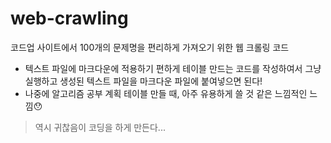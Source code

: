 # web-crawling
코드업 사이트에서 100개의 문제명을 편리하게 가져오기 위한 웹 크롤링 코드

- 텍스트 파일에 마크다운에 적용하기 편하게 테이블 만드는 코드를 작성하여서 그냥 실행하고 생성된 텍스트 파일을 마크다운 파일에 붙여넣으면 된다!
- 나중에 알고리즘 공부 계획 테이블 만들 때, 아주 유용하게 쓸 것 같은 느낌적인 느낌😯
> 역시 귀찮음이 코딩을 하게 만든다...
